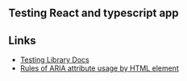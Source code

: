 ## Testing React and typescript app

## Links

* [Testing Library Docs](https://testing-library.com/docs/queries/byrole)
* [Rules of ARIA attribute usage by HTML element](https://www.w3.org/TR/html-aria/#docconformance)